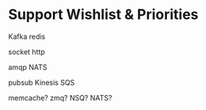 

# Support Wishlist & Priorities

Kafka
redis

socket
http

amqp
NATS

pubsub
Kinesis
SQS

memcache?
zmq?
NSQ?
NATS?


